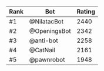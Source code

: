 Rank|Bot|Rating
---|---|---
#1|@NilatacBot|2440
#2|@OpeningsBot|2342
#3|@anti-bot|2258
#4|@CatNail|2161
#5|@pawnrobot|1948

